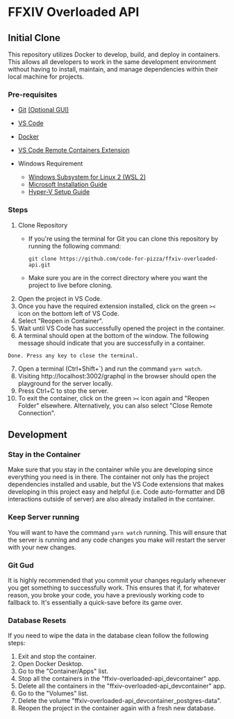 # FFXIV Overloaded API

## Initial Clone
This repository utilizes Docker to develop, build, and deploy in containers. This allows all developers to work in the same development environment without having to install, maintain, and manage dependencies within their local machine for projects.

### Pre-requisites
 - [Git](https://git-scm.com/downloads) [(Optional GUI)](https://desktop.github.com/)
 - [VS Code](https://code.visualstudio.com/)
 - [Docker](https://www.docker.com/products/docker-desktop)
 - [VS Code Remote Containers Extension](https://marketplace.visualstudio.com/items?itemName=ms-vscode-remote.remote-containers)

 - Windows Requirement
    - [Windows Subsystem for Linux 2 (WSL 2)](https://docs.docker.com/desktop/windows/wsl/)
    - [Microsoft Installation Guide](https://docs.microsoft.com/en-us/windows/wsl/install-win10)
    - [Hyper-V Setup Guide](https://docs.microsoft.com/en-us/archive/blogs/canitpro/step-by-step-enabling-hyper-v-for-use-on-windows-10)

### Steps
1. Clone Repository
    - If you're using the terminal for Git you can clone this repository by running the following command:

      `git clone https://github.com/code-for-pizza/ffxiv-overloaded-api.git`
    - Make sure you are in the correct directory where you want the project to live before cloning.
2. Open the project in VS Code.
3. Once you have the required extension installed, click on the green `><` icon on the bottom left of VS Code.
4. Select "Reopen in Container".
5. Wait until VS Code has successfully opened the project in the container.
6. A terminal should open at the bottom of the window. The following message should indicate that you are successfully in a container.
```
Done. Press any key to close the terminal.
```
7. Open a terminal (Ctrl+Shift+\`) and run the command `yarn watch`.
8. Visiting http://localhost:3002/graphql in the browser should open the playground for the server locally.
9. Press Ctrl+C to stop the server.
10. To exit the container, click on the green `><` icon again and "Reopen Folder" elsewhere. Alternatively, you can also select "Close Remote Connection".


## Development

### Stay in the Container
Make sure that you stay in the container while you are developing since everything you need is in there. The container not only has the project dependencies installed and usable, but the VS Code extensions that makes developing in this project easy and helpful (i.e. Code auto-formatter and DB interactions outside of server) are also already installed in the container.

### Keep Server running
You will want to have the command `yarn watch` running. This will ensure that the server is running and any code changes you make will restart the server with your new changes.

### Git Gud
It is highly recommended that you commit your changes regularly whenever you get something to successfully work. This ensures that if, for whatever reason, you broke your code, you have a previously working code to fallback to. It's essentially a quick-save before its game over.

### Database Resets
If you need to wipe the data in the database clean follow the following steps:
1. Exit and stop the container.
2. Open Docker Desktop.
3. Go to the "Container/Apps" list.
4. Stop all the containers in the "ffxiv-overloaded-api_devcontainer" app.
5. Delete all the containers in the "ffxiv-overloaded-api_devcontainer" app.
6. Go to the "Volumes" list.
7. Delete the volume "ffxiv-overloaded-api_devcontainer_postgres-data".
8. Reopen the project in the container again with a fresh new database.